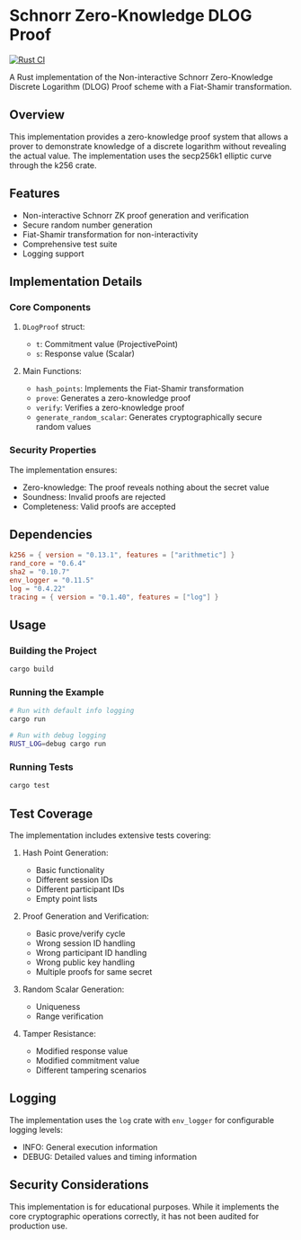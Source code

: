 # Schnorr Zero-Knowledge DLOG Proof

[![Rust CI](https://github.com/<username>/<repository>/actions/workflows/rust.yml/badge.svg)](https://github.com/<username>/<repository>/actions/workflows/rust.yml)

A Rust implementation of the Non-interactive Schnorr Zero-Knowledge Discrete Logarithm (DLOG) Proof scheme with a Fiat-Shamir transformation.

## Overview

This implementation provides a zero-knowledge proof system that allows a prover to demonstrate knowledge of a discrete logarithm without revealing the actual value. The implementation uses the secp256k1 elliptic curve through the k256 crate.

## Features

- Non-interactive Schnorr ZK proof generation and verification
- Secure random number generation
- Fiat-Shamir transformation for non-interactivity
- Comprehensive test suite
- Logging support

## Implementation Details

### Core Components

1. `DLogProof` struct:
   - `t`: Commitment value (ProjectivePoint)
   - `s`: Response value (Scalar)

2. Main Functions:
   - `hash_points`: Implements the Fiat-Shamir transformation
   - `prove`: Generates a zero-knowledge proof
   - `verify`: Verifies a zero-knowledge proof
   - `generate_random_scalar`: Generates cryptographically secure random values

### Security Properties

The implementation ensures:
- Zero-knowledge: The proof reveals nothing about the secret value
- Soundness: Invalid proofs are rejected
- Completeness: Valid proofs are accepted

## Dependencies

```toml
k256 = { version = "0.13.1", features = ["arithmetic"] }
rand_core = "0.6.4"
sha2 = "0.10.7"
env_logger = "0.11.5"
log = "0.4.22"
tracing = { version = "0.1.40", features = ["log"] }
```

## Usage

### Building the Project

```bash
cargo build
```

### Running the Example

```bash
# Run with default info logging
cargo run

# Run with debug logging
RUST_LOG=debug cargo run
```

### Running Tests

```bash
cargo test
```

## Test Coverage

The implementation includes extensive tests covering:

1. Hash Point Generation:
   - Basic functionality
   - Different session IDs
   - Different participant IDs
   - Empty point lists

2. Proof Generation and Verification:
   - Basic prove/verify cycle
   - Wrong session ID handling
   - Wrong participant ID handling
   - Wrong public key handling
   - Multiple proofs for same secret

3. Random Scalar Generation:
   - Uniqueness
   - Range verification

4. Tamper Resistance:
   - Modified response value
   - Modified commitment value
   - Different tampering scenarios

## Logging

The implementation uses the `log` crate with `env_logger` for configurable logging levels:
- INFO: General execution information
- DEBUG: Detailed values and timing information

## Security Considerations

This implementation is for educational purposes. While it implements the core cryptographic operations correctly, it has not been audited for production use.

